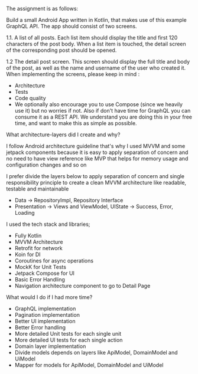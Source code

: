 The assignment is as follows:

Build a small Android App written in Kotlin, that makes use of this example GraphQL API. The app should consist of two screens.

1.1. A list of all posts. Each list item should display the title and first 120 characters of the post body. When a list item is touched, the detail screen of the corresponding post should be opened.

1.2 The detail post screen. This screen should display the full title and body of the post, as well as the name and username of the user who created it.
When implementing the screens, please keep in mind :

* Architecture
* Tests
* Code quality
* We optionally also encourage you to use Compose (since we heavily use it) but no worries if not. Also if don't have time for GraphQL you can consume it as a REST API. We understand you are doing this in your free time, and want to make this as simple as possible.

What architecture-layers did I create and why?

I follow Android architecture guideline that's why I used MVVM and some jetpack components
because it is easy to apply separation of concern and no need to have view reference like MVP that helps for memory usage and configuration changes and so on

I prefer divide the layers below to apply separation of concern and single responsibility principle to create a clean MVVM architecture like readable, testable and maintainable
* Data -> RepositoryImpl, Repository Interface
* Presentation -> Views and ViewModel, UIState -> Success, Error, Loading

I used the tech stack and libraries;
* Fully Kotlin
* MVVM Architecture
* Retrofit for network
* Koin for DI
* Coroutines for async operations
* MockK for Unit Tests
* Jetpack Compose for UI
* Basic Error Handling
* Navigation architecture component to go to Detail Page

What would I do if I had more time?
* GraphQL implementation
* Pagination implementation
* Better UI implementation
* Better Error handling
* More detailed Unit tests for each single unit
* More detailed UI tests for each single action
* Domain layer implementation
* Divide models depends on layers like ApiModel, DomainModel and UiModel
* Mapper for models for ApiModel, DomainModel and UiModel
